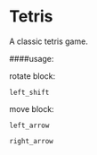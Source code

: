 Tetris
======

A classic tetris game.

####usage:

rotate block:

    left_shift

move block:

    left_arrow

    right_arrow

